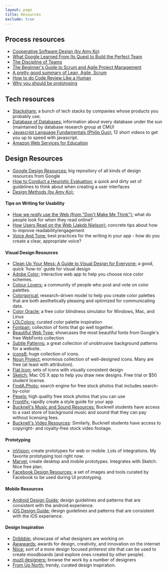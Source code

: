 ```yaml
---
layout: page
title: Resources
exclude: true
---
```


## Process resources
- [Cooperative Software Design (by Amy Ko)](http://faculty.washington.edu/ajko/books/cooperative-software-development/)
- [What Google Learned From Its Quest to Build the Perfect Team](https://www.nytimes.com/2016/02/28/magazine/what-google-learned-from-its-quest-to-build-the-perfect-team.html?mcubz=3&_r=0)
- [The Discipline of Teams](https://courses.cs.washington.edu/courses/cse440/15au/readings/DisciplineOfTeams-KatzenbachSmith.htm)
- [The Beginner's Guide to Scrum and Agile Project Management](https://blog.trello.com/beginners-guide-scrum-and-agile-project-management)
- [A pretty good summary of Lean, Agile, Scrum](https://medium.com/@takeshi.yoshida/a-pretty-good-summary-of-lean-agile-scrum-168cf123748)
- [How to do Code Review Like a Human](https://mtlynch.io/human-code-reviews-1/)
- [Why you should be prototyping](https://medium.com/@rachelbinx/why-you-should-be-prototyping-e4f7d55a6848)


## Tech resources
- [Stackshare:](https://stackshare.io/stacks) a bunch of tech stacks by companies whose products you probably use.
- [Database of Databases:](https://dbdb.io/) information about every database under the sun (maintained by database research group at CMU)
- [Javascript Language Fundamentals (Philip Guo):](http://pgbovine.net/javascript-language-fundamentals.htm) 12 short videos to get you up to speed with javascript.
- [Amazon Web Services for Education](http://dps.bucknell.edu/2015/11/30/amazon-web-services-and-aws-educate-2/)

## Design Resources
- [Google Design Resources:](https://design.google/resources/) big repository of all kinds of design resources from Google
- [How to Conduct a Heuristic Evaluation:](https://www.interaction-design.org/literature/article/heuristic-evaluation-how-to-conduct-a-heuristic-evaluation?utm_source=facebook&utm_medium=sm)
a quick and dirty set of guidelines to think about when creating a user interfaces
- [Design Methods (by Amy Ko):](http://faculty.washington.edu/ajko/books/design-methods/)

#### Tips on Writing for Usability
- [How we _really_ use the Web (from "Don't Make Me Think"):](http://www.sensible.com/chapter.html) what do people look for when they read online?
- [How Users Read on the Web (Jakob Nielson):](https://www.nngroup.com/articles/how-users-read-on-the-web/) concrete tips about how to improve readability/engagement
- [Voice And Tone:](http://voiceandtone.com/) best practices for the writing in your app - how do you create a clear, appropriate voice?

#### Visual Design Resources
- [Clean Up Your Mess: A Guide to Visual Design for Everyone:](http://www.visualmess.com/) a good, quick 'how-to' guide for visual design
- [Adobe Color:](https://color.adobe.com/create/color-wheel/) interactive web app to help you choose nice color schemes.
- [Colour Lovers:](http://www.colourlovers.com/) a community of people who post and vote on color palettes.
- [Colorgorical:](http://vrl.cs.brown.edu/color) research-driven model to help you create color palettes that are both aesthetically pleasing and optimized for communicating data.
- [Color Oracle:](http://colororacle.org/) a free color blindness simulator for Windows, Mac, and Linux
- [LOLColors:](http://www.lolcolors.com/) curated color palette inspiration
- [Fontpair:](http://fontpair.co/) collection of fonts that go well together.
- [Beautiful Web Type:](https://beautifulwebtype.com) showcases the most beautiful fonts from Google's free WebFonts collection
- [Subtle Patterns:](http://subtlepatterns.com/) a great collection of unobtrusive background patterns for a website.
- [icons8:](https://icons8.com/) huge collection of icons.
- [Noun Project:](https://thenounproject.com/) enormous collection of well-designed icons. Many are free (at least with attribution).
- [Flat Icon:](http://www.flaticon.com/) sets of icons with visually consistent design
- [Sketch:](https://www.sketchapp.com/) Mac OS X app to help you draw new designs. Free trial or $50 student license.  
- [FindA.Photo:](http://finda.photo/) search engine for free stock photos that includes search-by-color
- [Pexels:](https://www.pexels.com/) high quality free stock photos that you can use
- [Frontify:](https://frontify.com/styleguide) rapidly create a style guide for your app
- [Bucknell's Music and Sound Resources:](http://researchbysubject.bucknell.edu/c.php?g=89792&p=579601) Bucknell students have access to a vast store of background music and sound that they can pay without licensing fees.
- [Bucknell's Video Resources](http://researchbysubject.bucknell.edu/c.php?g=89792&p=579600): Similarly, Bucknell students have access to copyright- and royalty-free stock video footage.

#### Prototyping
- [inVision:](http://www.invisionapp.com/) create prototypes for web or mobile. Lots of integrations. My favorite prototyping tool right now.
- [Marvel:](https://marvelapp.com/) create desktop and mobile prototypes. Integrates with Sketch. Nice free plan.
- [Facebook Design Resources:](http://facebook.github.io/design/) a set of images and tools curated by Facebook to be used during UI prototyping.

#### Mobile Resources
- [Android Design Guide:](http://developer.android.com/design/index.html) design guidelines and patterns that are consistent with the android experience.
- [iOS Design Guide:](https://developer.apple.com/library/ios/documentation/UserExperience/Conceptual/MobileHIG/) design guidelines and patterns that are consistent with the iOS experience.

#### Design Inspiration
- [Dribbble:](https://dribbble.com/) showcase of what designers are working on
- [Awwwards:](http://www.awwwards.com/) awards for design, creativity, and innovation on the internet
- [Niice:](https://niice.co/) sort of a more design focused pinterest site that can be used to create moodboards (and explore ones created by other people).
- [muzli designers:](http://designers.muz.li/) browse the work by a number of designers
- [From Up North:](https://fromupnorth.com/) trendy, curated design inspiration.

